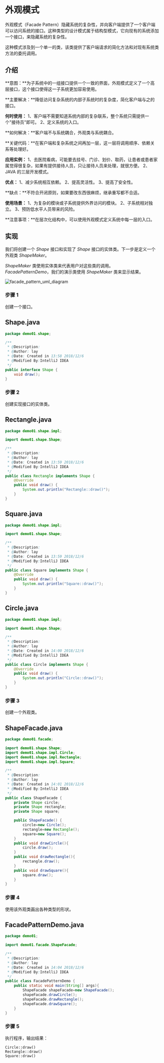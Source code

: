 # 外观模式

外观模式（Facade Pattern）隐藏系统的复杂性，并向客户端提供了一个客户端可以访问系统的接口。这种类型的设计模式属于结构型模式，它向现有的系统添加一个接口，来隐藏系统的复杂性。

这种模式涉及到一个单一的类，该类提供了客户端请求的简化方法和对现有系统类方法的委托调用。

## 介绍

**意图：**为子系统中的一组接口提供一个一致的界面，外观模式定义了一个高层接口，这个接口使得这一子系统更加容易使用。

**主要解决：**降低访问复杂系统的内部子系统时的复杂度，简化客户端与之的接口。

**何时使用：** 1、客户端不需要知道系统内部的复杂联系，整个系统只需提供一个"接待员"即可。 2、定义系统的入口。

**如何解决：**客户端不与系统耦合，外观类与系统耦合。

**关键代码：**在客户端和复杂系统之间再加一层，这一层将调用顺序、依赖关系等处理好。

**应用实例：** 1、去医院看病，可能要去挂号、门诊、划价、取药，让患者或患者家属觉得很复杂，如果有提供接待人员，只让接待人员来处理，就很方便。 2、JAVA 的三层开发模式。

**优点：** 1、减少系统相互依赖。 2、提高灵活性。 3、提高了安全性。

**缺点：**不符合开闭原则，如果要改东西很麻烦，继承重写都不合适。

**使用场景：** 1、为复杂的模块或子系统提供外界访问的模块。 2、子系统相对独立。 3、预防低水平人员带来的风险。

**注意事项：**在层次化结构中，可以使用外观模式定义系统中每一层的入口。

## 实现

我们将创建一个 *Shape* 接口和实现了 *Shape* 接口的实体类。下一步是定义一个外观类 *ShapeMaker*。

*ShapeMaker* 类使用实体类来代表用户对这些类的调用。*FacadePatternDemo*，我们的演示类使用 *ShapeMaker* 类来显示结果。

![facade_pattern_uml_diagram](F:\学习\图片\设计模式\11_外观模式\facade_pattern_uml_diagram.jpg)

### 步骤 1

创建一个接口。

## Shape.java

```java
package demo01.shape;

/**
 * @Description:
 * @Author: lay
 * @Date: Created in 13:58 2018/12/6
 * @Modified By:IntelliJ IDEA
 */
public interface Shape {
    void draw();
}

```



### 步骤 2

创建实现接口的实体类。

## Rectangle.java

```java
package demo01.shape.impl;

import demo01.shape.Shape;

/**
 * @Description:
 * @Author: lay
 * @Date: Created in 13:59 2018/12/6
 * @Modified By:IntelliJ IDEA
 */
public class Rectangle implements Shape {
    @Override
    public void draw() {
        System.out.println("Rectangle::draw()");
    }
}

```



## Square.java

```java
package demo01.shape.impl;

import demo01.shape.Shape;

/**
 * @Description:
 * @Author: lay
 * @Date: Created in 13:59 2018/12/6
 * @Modified By:IntelliJ IDEA
 */
public class Square implements Shape {
    @Override
    public void draw() {
        System.out.println("Square::draw()");
    }
}

```



## Circle.java

```java
package demo01.shape.impl;

import demo01.shape.Shape;

/**
 * @Description:
 * @Author: lay
 * @Date: Created in 14:00 2018/12/6
 * @Modified By:IntelliJ IDEA
 */
public class Circle implements Shape {
    @Override
    public void draw() {
        System.out.println("Circle::draw()");
    }
}

```



### 步骤 3

创建一个外观类。

## ShapeFacade.java

```java
package demo01.facade;

import demo01.shape.Shape;
import demo01.shape.impl.Circle;
import demo01.shape.impl.Rectangle;
import demo01.shape.impl.Square;

/**
 * @Description:
 * @Author: lay
 * @Date: Created in 14:01 2018/12/6
 * @Modified By:IntelliJ IDEA
 */
public class ShapeFacade {
    private Shape circle;
    private Shape rectangle;
    private Shape square;

    public ShapeFacade() {
        circle=new Circle();
        rectangle=new Rectangle();
        square=new Square();
    }
    public void drawCircle(){
        circle.draw();
    }
    public void drawRectangle(){
        rectangle.draw();
    }
    public void drawSquare(){
        square.draw();
    }
}

```



### 步骤 4

使用该外观类画出各种类型的形状。

## FacadePatternDemo.java

```java
package demo01;

import demo01.facade.ShapeFacade;

/**
 * @Description:
 * @Author: lay
 * @Date: Created in 14:04 2018/12/6
 * @Modified By:IntelliJ IDEA
 */
public class FacadePatternDemo {
    public static void main(String[] args){
        ShapeFacade shapeFacade=new ShapeFacade();
        shapeFacade.drawCircle();
        shapeFacade.drawRectangle();
        shapeFacade.drawSquare();
    }
}

```



### 步骤 5

执行程序，输出结果：

```
Circle::draw()
Rectangle::draw()
Square::draw()
```
